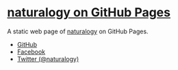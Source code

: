 # [naturalogy on GitHub Pages](https://naturalogy.github.io/)

A static web page of [naturalogy](https://naturalogy.net/) on GitHub Pages.

* [GitHub](https://github.com/naturalogy)
* [Facebook](https://www.facebook.com/naturalogy.japan)
* [Twitter (@naturalogy)](https://twitter.com/naturalogy)
